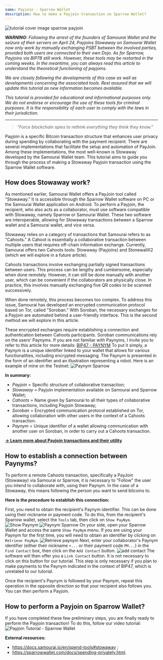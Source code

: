 ```yaml
---
name: Payjoin - Sparrow Wallet
description: How to make a Payjoin transaction on Sparrow Wallet?
---
```

![tutorial cover image sparrow payjoin](assets/cover.webp)

_**WARNING:** Following the arrest of the founders of Samourai Wallet and the seizure of their servers on April 24, Payjoins Stowaway on Samourai Wallet now only work by manually exchanging PSBT between the involved parties, provided both users are connected to their own Dojo. As for Sparrow, Payjoins via BIP78 still work. However, these tools may be restarted in the coming weeks. In the meantime, you can always read this article to understand the theoretical functioning of payjoins._

_We are closely following the developments of this case as well as developments concerning the associated tools. Rest assured that we will update this tutorial as new information becomes available._

_This tutorial is provided for educational and informational purposes only. We do not endorse or encourage the use of these tools for criminal purposes. It is the responsibility of each user to comply with the laws in their jurisdiction._

---

> *"Force blockchain spies to rethink everything they think they know."*

Payjoin is a specific Bitcoin transaction structure that enhances user privacy during spending by collaborating with the payment recipient. There are several implementations that facilitate the setup and automation of PayJoin. Among these implementations, the most well-known is Stowaway developed by the Samourai Wallet team. This tutorial aims to guide you through the process of making a Stowaway Payjoin transaction using the Sparrow Wallet software.

## How does Stowaway work?

As mentioned earlier, Samourai Wallet offers a PayJoin tool called "Stowaway." It is accessible through the Sparrow Wallet software on PC or the Samourai Wallet application on Android. To perform a Payjoin, the recipient, who also acts as a collaborator, must use software compatible with Stowaway, namely Sparrow or Samourai Wallet. These two software are interoperable, allowing for Stowaway transactions between a Sparrow wallet and a Samourai wallet, and vice versa.

Stowaway relies on a category of transactions that Samourai refers to as "Cahoots." A Cahoot is essentially a collaborative transaction between multiple users that requires off-chain information exchange. Currently, Samourai offers two Cahoots tools: Stowaway (Payjoins) and StonewallX2 (which we will explore in a future article).

Cahoots transactions involve exchanging partially signed transactions between users. This process can be lengthy and cumbersome, especially when done remotely. However, it can still be done manually with another user, which can be convenient if the collaborators are physically close. In practice, this involves manually exchanging five QR codes to be scanned successively.

When done remotely, this process becomes too complex. To address this issue, Samourai has developed an encrypted communication protocol based on Tor, called "Soroban." With Soroban, the necessary exchanges for a Payjoin are automated behind a user-friendly interface. This is the second method we will explore in this article.

These encrypted exchanges require establishing a connection and authentication between Cahoots participants. Soroban communications rely on the users' Paynyms. If you are not familiar with Paynyms, I invite you to refer to this article for more details: [BIP47 - PAYNYM](https://planb.network/tutorials/privacy/paynym-bip47)
To put it simply, a Paynym is a unique identifier linked to your wallet that allows for various functionalities, including encrypted messaging. The Paynym is presented in the form of an identifier and an illustration representing a robot. Here is an example of mine on the Testnet: ![Paynym Sparrow](assets/en/1.webp)

**In summary:**
- *Payjoin* = Specific structure of collaborative transaction;
- *Stowaway* = Payjoin implementation available on Samourai and Sparrow Wallet;
- *Cahoots* = Name given by Samourai to all their types of collaborative transactions, including Payjoin Stowaway;
- *Soroban* = Encrypted communication protocol established on Tor, allowing collaboration with other users in the context of a Cahoots transaction.
- *Paynym* = Unique identifier of a wallet allowing communication with another user on Soroban, in order to carry out a Cahoots transaction.

[**-> Learn more about Payjoin transactions and their utility**](https://planb.network/tutorials/privacy/payjoin)

## How to establish a connection between Paynyms?

To perform a remote Cahoots transaction, specifically a PayJoin (Stowaway) via Samourai or Sparrow, it is necessary to "Follow" the user you intend to collaborate with, using their Paynym. In the case of a Stowaway, this means following the person you want to send bitcoins to.

**Here is the procedure to establish this connection:**

First, you need to obtain the recipient's Paynym identifier. This can be done using their nickname or payment code. To do this, from the recipient's Sparrow wallet, select the `Tools` tab, then click on `Show PayNym`.
![Show Paynym](assets/notext/2.webp)
![Paynym Sparrow](assets/en/1.webp)
On your side, open your Sparrow Wallet and access the same `Show PayNym` menu. If you are using your Paynym for the first time, you will need to obtain an identifier by clicking on `Retrieve PayNym`.
![Retrieve paynym](assets/notext/3.webp)
Next, enter your collaborator's Paynym identifier (either their nickname `+...` or their payment code `PM...`) in the `Find Contact` box, then click on the `Add Contact` button.
![add contact](assets/notext/4.webp)
The software will then offer you a `Link Contact` button. It is not necessary to click on this button for our tutorial. This step is only necessary if you plan to make payments to the Paynym indicated in the context of BIP47, which is unrelated to our tutorial.

Once the recipient's Paynym is followed by your Paynym, repeat this operation in the opposite direction so that your recipient also follows you. You can then perform a Payjoin.

## How to perform a Payjoin on Sparrow Wallet?
If you have completed these few preliminary steps, you are finally ready to perform the Payjoin transaction! To do this, follow our video tutorial:
![Payjoin Tutorial - Sparrow Wallet](https://youtu.be/ZQxKod3e0Mg)

**External resources:**
- https://docs.samourai.io/en/spend-tools#stowaway ;
- https://sparrowwallet.com/docs/spending-privately.html.
